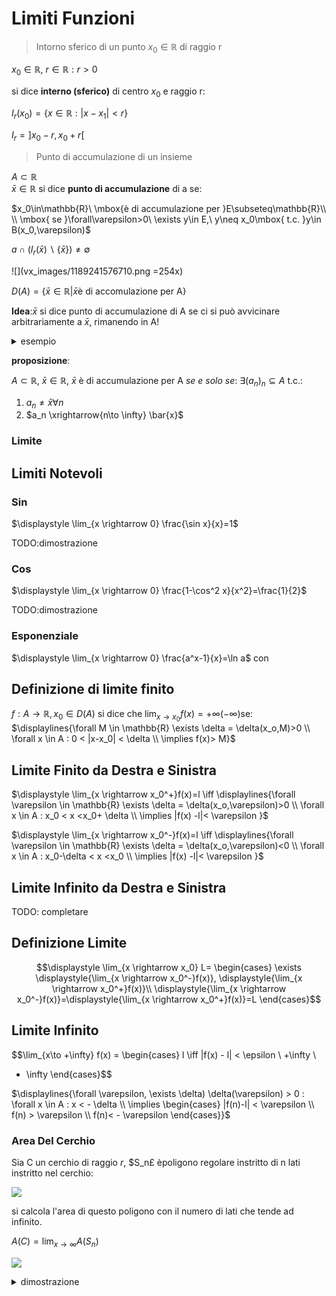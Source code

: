 
# Limiti Funzioni


> Intorno sferico di un punto $x_0 \in \mathbb{R}$ di raggio r


$x_0 \in \mathbb{R}$, $r \in \mathbb{R}: r>0$

si dice **interno (sferico)** di centro $x_0$ e raggio r:

$I_r(x_0) = \{x\in \mathbb{R} : |x-x_1|<r\}$

$I_r=]x_0-r,x_0+r[$


> Punto di accumulazione  di un insieme

$A\subset \mathbb{R}$  
$\bar{x}\in\mathbb{R}$ si dice **punto di accumulazione** di a se:  

$x_0\in\mathbb{R}\ \mbox{è di accumulazione per }E\subseteq\mathbb{R}\\ \\ \mbox{ se }\forall\varepsilon>0\ \exists y\in E,\ y\neq x_0\mbox{ t.c. }y\in B(x_0,\varepsilon)$

$a \cap (I_r(\bar{x})\backslash \{\bar{x}\})\neq \emptyset$

![](vx_images/1189241576710.png =254x)

$D(A)=\{\bar{x}\in \mathbb{R}| \bar{x}\text{è di accomulazione per A}\}$

**Idea**:$\bar{x}$ si dice punto di accumulazione di A se ci si può avvicinare arbitrariamente a $\bar{x}$, rimanendo in A!

<details>
<summary>
esempio
</summary>
![](vx_images/2412763123188.png =539x)
</details>



**proposizione**:

$A \subset \mathbb{R}$, $\bar{x} \in \mathbb{R}$, $\bar{x}$ è di accumulazione per A _se e solo se_: $\exists (a_n)_n \subseteq A \mbox{ t.c.:}$

1. $a_n \neq \bar{x} \forall n$
1. $a_n \xrightarrow{n\to \infty} \bar{x}$

### Limite

## Limiti Notevoli


### Sin

$\displaystyle \lim_{x \rightarrow 0} \frac{\sin x}{x}=1$

TODO:dimostrazione

### Cos 

$\displaystyle \lim_{x \rightarrow 0} \frac{1-\cos^2 x}{x^2}=\frac{1}{2}$

TODO:dimostrazione


### Esponenziale
$\displaystyle \lim_{x \rightarrow 0} \frac{a^x-1}{x}=\ln a$ con 

## Definizione di limite finito


$f: A \rightarrow \mathbb{R}, x_0 \in D(A)$
si dice che $\displaystyle \lim_{x \rightarrow x_0}  f(x)=+\infty(-\infty)$se:  $\displaylines{\forall M \in \mathbb{R} \exists \delta = \delta(x_o,M)>0 \\ \forall x \in A : 0 < |x-x_0| < \delta \\ \implies f(x)> M}$


## Limite Finito da Destra e Sinistra

$\displaystyle \lim_{x \rightarrow x_0^+}f(x)=l \iff \displaylines{\forall \varepsilon \in \mathbb{R} \exists \delta = \delta(x_o,\varepsilon)>0 \\ \forall x \in A : x_0  < x <x_0+ \delta \\ \implies |f(x) -l|< \varepsilon }$


$\displaystyle \lim_{x \rightarrow x_0^-}f(x)=l \iff \displaylines{\forall \varepsilon \in \mathbb{R} \exists \delta = \delta(x_o,\varepsilon)<0 \\ \forall x \in A : x_0-\delta  < x <x_0 \\ \implies |f(x) -l|< \varepsilon }$

## Limite Infinito  da Destra e Sinistra

TODO: completare


## Definizione Limite 

$$\displaystyle \lim_{x \rightarrow x_0} L=
\begin{cases} 
    \exists \displaystyle{\lim_{x \rightarrow x_0^-}f(x)}, \displaystyle{\lim_{x \rightarrow x_0^+}f(x)}\\ 
    \displaystyle{\lim_{x \rightarrow x_0^-}f(x)}=\displaystyle{\lim_{x \rightarrow x_0^+}f(x)}=L 
\end{cases}$$


## Limite Infinito

$$\lim_{x\to +\infty} f(x) = \begin{cases}
l \iff |f(x) - l| < \epsilon \\
+\infty \\
- \infty
\end{cases}$$


$\displaylines{\forall \varepsilon, \exists \delta) \delta(\varepsilon) > 0 : \forall x \in A : x < - \delta \\ \implies \begin{cases} |f(n)-l| < \varepsilon \\ f(n) > \varepsilon \\ f(n)< - \varepsilon  \end{cases}}$

### Area Del Cerchio


 Sia C un cerchio di raggio $r$, $S_n£ èpoligono regolare instritto di n lati instritto nel cerchio:
 
 ![](vx_images/1575947139296.png)
 
si calcola l'area di questo poligono con il numero di lati che tende ad infinito.


$A(C)=\displaystyle \lim_{x \rightarrow \infty} A(S_n)$



![](vx_images/999333696819.png)
<details>
<summary>
dimostrazione
</summary>


![](vx_images/5423044485911.png)
![](vx_images/4461069811662.png)

</details>